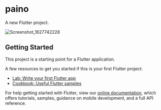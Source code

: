 # paino

A new Flutter project.

![Screenshot_1627742228](https://user-images.githubusercontent.com/75612659/127743313-c250e557-798a-4972-ba26-1b1fc9318552.png)

## Getting Started

This project is a starting point for a Flutter application.

A few resources to get you started if this is your first Flutter project:

- [Lab: Write your first Flutter app](https://flutter.dev/docs/get-started/codelab)
- [Cookbook: Useful Flutter samples](https://flutter.dev/docs/cookbook)

For help getting started with Flutter, view our
[online documentation](https://flutter.dev/docs), which offers tutorials,
samples, guidance on mobile development, and a full API reference.
